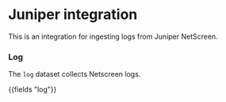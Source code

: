 # Juniper integration

This is an integration for ingesting logs from Juniper NetScreen.

### Log

The `log` dataset collects Netscreen logs.

{{fields "log"}}
